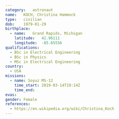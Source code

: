 ```yaml
---
category:	astronaut
name:	KOCH, Christina Hammock
type:	civilian
dob:	1979-01-29
birthplace:
  - name:	Grand Rapids, Michigan
    latitude:	42.96111
    longitude:	-85.65556
qualifications:
  - BSc in Electrical Engineering
  - BSc in Physics 
  - MSc in Electrical Engineering
country:
  - USA
missions:
  - name: Soyuz MS-12
    time_start:	2019-03-14T19:14Z
    time_end:	
evas:
gender:	Female
references:
  - https://en.wikipedia.org/wiki/Christina_Koch
---
```

